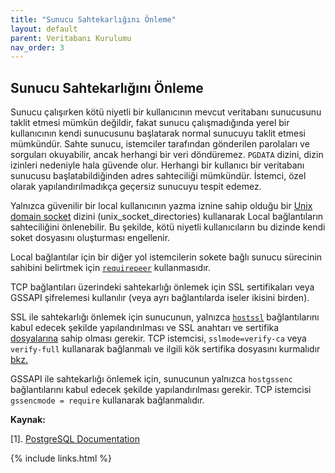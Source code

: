 ```yaml
---
title: "Sunucu Sahtekarlığını Önleme"
layout: default
parent: Veritabanı Kurulumu
nav_order: 3
---
```


## Sunucu Sahtekarlığını Önleme

Sunucu çalışırken kötü niyetli bir kullanıcının mevcut veritabanı sunucusunu taklit etmesi mümkün değildir, fakat sunucu çalışmadığında yerel bir kullanıcının kendi sunucusunu başlatarak normal sunucuyu taklit etmesi mümkündür. Sahte sunucu, istemciler tarafından gönderilen parolaları ve sorguları okuyabilir, ancak herhangi bir veri döndüremez. ``PGDATA`` dizini, dizin izinleri nedeniyle hala güvende olur. Herhangi bir kullanıcı bir veritabanı sunucusu başlatabildiğinden adres sahteciliği mümkündür. İstemci, özel olarak yapılandırılmadıkça geçersiz sunucuyu tespit edemez.

Yalnızca güvenilir bir local kullanıcının yazma iznine sahip olduğu bir [Unix domain socket](https://www.postgresql.org/docs/current/runtime-config-connection.html#GUC-UNIX-SOCKET-DIRECTORIES) dizini (unix_socket_directories) kullanarak Local bağlantıların sahteciliğini önlenebilir. Bu şekilde, kötü niyetli kullanıcıların bu dizinde kendi soket dosyasını oluşturması engellenir.

Local bağlantılar için bir diğer yol istemcilerin sokete bağlı sunucu sürecinin sahibini belirtmek için [`requirepeer`](https://www.postgresql.org/docs/current/libpq-connect.html#LIBPQ-CONNECT-REQUIREPEER) kullanmasıdır.

TCP bağlantıları üzerindeki sahtekarlığı önlemek için SSL sertifikaları veya GSSAPI şifrelemesi kullanılır (veya ayrı bağlantılarda iseler ikisini birden).

SSL ile sahtekarlığı önlemek için sunucunun, yalnızca [`hostssl`](https://www.postgresql.org/docs/current/auth-pg-hba-conf.html) bağlantılarını kabul edecek şekilde yapılandırılması ve SSL anahtarı ve sertifika [dosyalarına](https://www.postgresql.org/docs/current/ssl-tcp.html) sahip olması gerekir. TCP istemcisi, `sslmode=verify-ca` veya `verify-full` kullanarak bağlanmalı ve ilgili kök sertifika dosyasını kurmalıdır [bkz.](https://www.postgresql.org/docs/current/ssl-tcp.html)

GSSAPI ile sahtekarlığı önlemek için, sunucunun yalnızca `hostgssenc` bağlantılarını kabul edecek şekilde yapılandırılması gerekir. TCP istemcisi `gssencmode = require` kullanarak bağlanmalıdır.

**Kaynak:**

[1]. [PostgreSQL Documentation](https://www.postgresql.org/docs/current/preventing-server-spoofing.html)

{% include links.html %}
